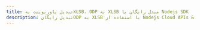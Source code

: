 ---title: تبدیل پاورپوینت بهXLSB، ODP به XLSB مبدل رایگان یا Nodejs SDKdescription: تبدیل رایگانODP به XLSB با استفاده از Nodejs Cloud APIs & SDK. همچنین اسناد Microsoft PowerPoint را در Cloud ایجاد، ویرایش و رندر کنید.---